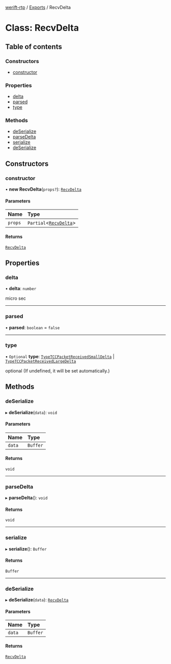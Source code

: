 [werift-rtp](../README.md) / [Exports](../modules.md) / RecvDelta

# Class: RecvDelta

## Table of contents

### Constructors

- [constructor](RecvDelta.md#constructor)

### Properties

- [delta](RecvDelta.md#delta)
- [parsed](RecvDelta.md#parsed)
- [type](RecvDelta.md#type)

### Methods

- [deSerialize](RecvDelta.md#deserialize)
- [parseDelta](RecvDelta.md#parsedelta)
- [serialize](RecvDelta.md#serialize)
- [deSerialize](RecvDelta.md#deserialize-1)

## Constructors

### constructor

• **new RecvDelta**(`props?`): [`RecvDelta`](RecvDelta.md)

#### Parameters

| Name | Type |
| :------ | :------ |
| `props` | `Partial`\<[`RecvDelta`](RecvDelta.md)\> |

#### Returns

[`RecvDelta`](RecvDelta.md)

## Properties

### delta

• **delta**: `number`

micro sec

___

### parsed

• **parsed**: `boolean` = `false`

___

### type

• `Optional` **type**: [`TypeTCCPacketReceivedSmallDelta`](../enums/PacketStatus.md#typetccpacketreceivedsmalldelta) \| [`TypeTCCPacketReceivedLargeDelta`](../enums/PacketStatus.md#typetccpacketreceivedlargedelta)

optional (If undefined, it will be set automatically.)

## Methods

### deSerialize

▸ **deSerialize**(`data`): `void`

#### Parameters

| Name | Type |
| :------ | :------ |
| `data` | `Buffer` |

#### Returns

`void`

___

### parseDelta

▸ **parseDelta**(): `void`

#### Returns

`void`

___

### serialize

▸ **serialize**(): `Buffer`

#### Returns

`Buffer`

___

### deSerialize

▸ **deSerialize**(`data`): [`RecvDelta`](RecvDelta.md)

#### Parameters

| Name | Type |
| :------ | :------ |
| `data` | `Buffer` |

#### Returns

[`RecvDelta`](RecvDelta.md)
